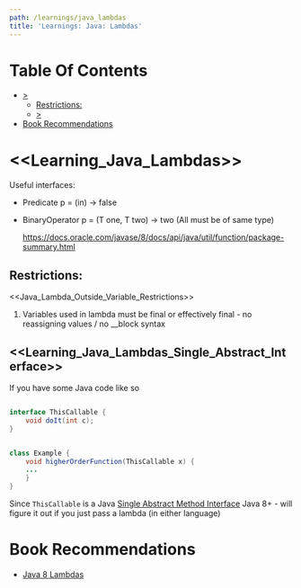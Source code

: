 ```yaml
---
path: /learnings/java_lambdas
title: 'Learnings: Java: Lambdas'
---
```

# Table Of Contents

<!-- toc -->

- [>](#)
  * [Restrictions:](#restrictions)
  * [>](#)
- [Book Recommendations](#book-recommendations)

<!-- tocstop -->

<<Learning_Java_Lambdas>>
====================================

Useful interfaces:

  * Predicate<T>  p = (in) -> false
  * BinaryOperator<T> p = (T one, T two) -> two
    (All must be of same type)


    https://docs.oracle.com/javase/8/docs/api/java/util/function/package-summary.html

Restrictions:
-----------------------

<<Java_Lambda_Outside_Variable_Restrictions>>

  1. Variables used in lambda must be final or effectively final - no reassigning values / no __block syntax

<<Learning_Java_Lambdas_Single_Abstract_Interface>>
------------------------

If you have some Java code like so

```java

interface ThisCallable {
    void doIt(int c);
}


class Example {
    void higherOrderFunction(ThisCallable x) {
    ...
    }
}
```

Since `ThisCallable` is a Java [Single Abstract Method Interface](https://www.baeldung.com/java-8-functional-interfaces#Functional) Java 8+ - will figure it out if you just pass a lambda (in either language)

# Book Recommendations

  * [Java 8 Lambdas](https://www.amazon.com/Java-Lambdas-Pragmatic-Functional-Programming-ebook/dp/B00J3B3J3C/ref=as_li_ss_tl?keywords=java+lambdas&qid=1555870344&s=books&sr=1-3&linkCode=ll1&tag=wilcodevelsol-20&linkId=0897c965c02f60d6ab0b33b909a59de4&language=en_US)
